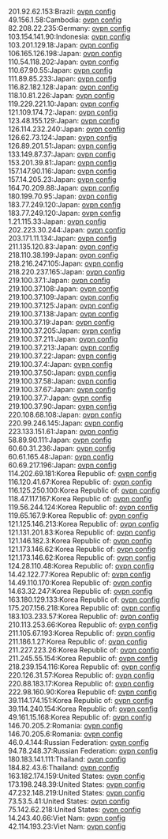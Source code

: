 201.92.62.153:Brazil: [ovpn config](vpn/201_92_62_153.ovpn)  
49.156.1.58:Cambodia: [ovpn config](vpn/49_156_1_58.ovpn)  
82.208.22.235:Germany: [ovpn config](vpn/82_208_22_235.ovpn)  
103.154.141.90:Indonesia: [ovpn config](vpn/103_154_141_90.ovpn)  
103.201.129.18:Japan: [ovpn config](vpn/103_201_129_18.ovpn)  
106.165.126.198:Japan: [ovpn config](vpn/106_165_126_198.ovpn)  
110.54.118.202:Japan: [ovpn config](vpn/110_54_118_202.ovpn)  
110.67.90.55:Japan: [ovpn config](vpn/110_67_90_55.ovpn)  
111.89.85.233:Japan: [ovpn config](vpn/111_89_85_233.ovpn)  
116.82.182.128:Japan: [ovpn config](vpn/116_82_182_128.ovpn)  
118.10.81.226:Japan: [ovpn config](vpn/118_10_81_226.ovpn)  
119.229.221.10:Japan: [ovpn config](vpn/119_229_221_10.ovpn)  
121.109.174.72:Japan: [ovpn config](vpn/121_109_174_72.ovpn)  
123.48.155.129:Japan: [ovpn config](vpn/123_48_155_129.ovpn)  
126.114.232.240:Japan: [ovpn config](vpn/126_114_232_240.ovpn)  
126.62.73.124:Japan: [ovpn config](vpn/126_62_73_124.ovpn)  
126.89.201.51:Japan: [ovpn config](vpn/126_89_201_51.ovpn)  
133.149.87.37:Japan: [ovpn config](vpn/133_149_87_37.ovpn)  
153.201.39.81:Japan: [ovpn config](vpn/153_201_39_81.ovpn)  
157.147.90.116:Japan: [ovpn config](vpn/157_147_90_116.ovpn)  
157.14.205.23:Japan: [ovpn config](vpn/157_14_205_23.ovpn)  
164.70.209.88:Japan: [ovpn config](vpn/164_70_209_88.ovpn)  
180.199.70.95:Japan: [ovpn config](vpn/180_199_70_95.ovpn)  
183.77.249.120:Japan: [ovpn config](vpn/183_77_249_120.ovpn)  
183.77.249.120:Japan: [ovpn config](vpn/183_77_249_120.ovpn)  
1.21.115.33:Japan: [ovpn config](vpn/1_21_115_33.ovpn)  
202.223.30.244:Japan: [ovpn config](vpn/202_223_30_244.ovpn)  
203.171.11.134:Japan: [ovpn config](vpn/203_171_11_134.ovpn)  
211.135.120.83:Japan: [ovpn config](vpn/211_135_120_83.ovpn)  
218.110.38.199:Japan: [ovpn config](vpn/218_110_38_199.ovpn)  
218.216.247.105:Japan: [ovpn config](vpn/218_216_247_105.ovpn)  
218.220.237.165:Japan: [ovpn config](vpn/218_220_237_165.ovpn)  
219.100.37.1:Japan: [ovpn config](vpn/219_100_37_1.ovpn)  
219.100.37.108:Japan: [ovpn config](vpn/219_100_37_108.ovpn)  
219.100.37.109:Japan: [ovpn config](vpn/219_100_37_109.ovpn)  
219.100.37.125:Japan: [ovpn config](vpn/219_100_37_125.ovpn)  
219.100.37.138:Japan: [ovpn config](vpn/219_100_37_138.ovpn)  
219.100.37.19:Japan: [ovpn config](vpn/219_100_37_19.ovpn)  
219.100.37.205:Japan: [ovpn config](vpn/219_100_37_205.ovpn)  
219.100.37.211:Japan: [ovpn config](vpn/219_100_37_211.ovpn)  
219.100.37.213:Japan: [ovpn config](vpn/219_100_37_213.ovpn)  
219.100.37.22:Japan: [ovpn config](vpn/219_100_37_22.ovpn)  
219.100.37.4:Japan: [ovpn config](vpn/219_100_37_4.ovpn)  
219.100.37.50:Japan: [ovpn config](vpn/219_100_37_50.ovpn)  
219.100.37.58:Japan: [ovpn config](vpn/219_100_37_58.ovpn)  
219.100.37.67:Japan: [ovpn config](vpn/219_100_37_67.ovpn)  
219.100.37.7:Japan: [ovpn config](vpn/219_100_37_7.ovpn)  
219.100.37.90:Japan: [ovpn config](vpn/219_100_37_90.ovpn)  
220.108.68.108:Japan: [ovpn config](vpn/220_108_68_108.ovpn)  
220.99.246.145:Japan: [ovpn config](vpn/220_99_246_145.ovpn)  
223.133.151.61:Japan: [ovpn config](vpn/223_133_151_61.ovpn)  
58.89.90.111:Japan: [ovpn config](vpn/58_89_90_111.ovpn)  
60.60.31.236:Japan: [ovpn config](vpn/60_60_31_236.ovpn)  
60.61.165.48:Japan: [ovpn config](vpn/60_61_165_48.ovpn)  
60.69.217.196:Japan: [ovpn config](vpn/60_69_217_196.ovpn)  
114.202.69.181:Korea Republic of: [ovpn config](vpn/114_202_69_181.ovpn)  
116.120.41.67:Korea Republic of: [ovpn config](vpn/116_120_41_67.ovpn)  
116.125.250.100:Korea Republic of: [ovpn config](vpn/116_125_250_100.ovpn)  
118.47.117.167:Korea Republic of: [ovpn config](vpn/118_47_117_167.ovpn)  
119.56.244.124:Korea Republic of: [ovpn config](vpn/119_56_244_124.ovpn)  
119.65.167.9:Korea Republic of: [ovpn config](vpn/119_65_167_9.ovpn)  
121.125.146.213:Korea Republic of: [ovpn config](vpn/121_125_146_213.ovpn)  
121.131.201.83:Korea Republic of: [ovpn config](vpn/121_131_201_83.ovpn)  
121.146.182.3:Korea Republic of: [ovpn config](vpn/121_146_182_3.ovpn)  
121.173.146.62:Korea Republic of: [ovpn config](vpn/121_173_146_62.ovpn)  
121.173.146.62:Korea Republic of: [ovpn config](vpn/121_173_146_62.ovpn)  
124.28.110.48:Korea Republic of: [ovpn config](vpn/124_28_110_48.ovpn)  
14.42.122.77:Korea Republic of: [ovpn config](vpn/14_42_122_77.ovpn)  
14.49.110.170:Korea Republic of: [ovpn config](vpn/14_49_110_170.ovpn)  
14.63.32.247:Korea Republic of: [ovpn config](vpn/14_63_32_247.ovpn)  
163.180.129.133:Korea Republic of: [ovpn config](vpn/163_180_129_133.ovpn)  
175.207.156.218:Korea Republic of: [ovpn config](vpn/175_207_156_218.ovpn)  
183.103.233.57:Korea Republic of: [ovpn config](vpn/183_103_233_57.ovpn)  
210.113.253.66:Korea Republic of: [ovpn config](vpn/210_113_253_66.ovpn)  
211.105.67.193:Korea Republic of: [ovpn config](vpn/211_105_67_193.ovpn)  
211.186.1.27:Korea Republic of: [ovpn config](vpn/211_186_1_27.ovpn)  
211.227.223.26:Korea Republic of: [ovpn config](vpn/211_227_223_26.ovpn)  
211.245.55.154:Korea Republic of: [ovpn config](vpn/211_245_55_154.ovpn)  
218.239.154.116:Korea Republic of: [ovpn config](vpn/218_239_154_116.ovpn)  
220.126.31.57:Korea Republic of: [ovpn config](vpn/220_126_31_57.ovpn)  
220.88.183.17:Korea Republic of: [ovpn config](vpn/220_88_183_17.ovpn)  
222.98.160.90:Korea Republic of: [ovpn config](vpn/222_98_160_90.ovpn)  
39.114.174.151:Korea Republic of: [ovpn config](vpn/39_114_174_151.ovpn)  
39.114.240.154:Korea Republic of: [ovpn config](vpn/39_114_240_154.ovpn)  
49.161.15.168:Korea Republic of: [ovpn config](vpn/49_161_15_168.ovpn)  
146.70.205.2:Romania: [ovpn config](vpn/146_70_205_2.ovpn)  
146.70.205.6:Romania: [ovpn config](vpn/146_70_205_6.ovpn)  
46.0.4.144:Russian Federation: [ovpn config](vpn/46_0_4_144.ovpn)  
94.78.248.37:Russian Federation: [ovpn config](vpn/94_78_248_37.ovpn)  
180.183.141.111:Thailand: [ovpn config](vpn/180_183_141_111.ovpn)  
184.82.43.6:Thailand: [ovpn config](vpn/184_82_43_6.ovpn)  
163.182.174.159:United States: [ovpn config](vpn/163_182_174_159.ovpn)  
173.198.248.39:United States: [ovpn config](vpn/173_198_248_39.ovpn)  
47.232.148.219:United States: [ovpn config](vpn/47_232_148_219.ovpn)  
73.53.5.41:United States: [ovpn config](vpn/73_53_5_41.ovpn)  
75.142.62.218:United States: [ovpn config](vpn/75_142_62_218.ovpn)  
14.243.40.66:Viet Nam: [ovpn config](vpn/14_243_40_66.ovpn)  
42.114.193.23:Viet Nam: [ovpn config](vpn/42_114_193_23.ovpn)  
